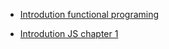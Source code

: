 - [Introdution functional programing](https://thanhngch.github.io/slides/fp.html#)

- [Introdution JS chapter 1](https://thanhngch.github.io/slides/js-1.html#)

